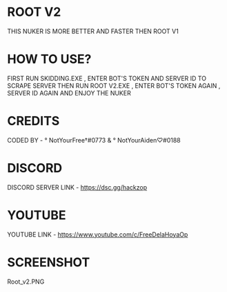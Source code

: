 # ROOT V2
THIS NUKER IS MORE BETTER AND FASTER THEN ROOT V1

# HOW TO USE?
FIRST RUN SKIDDING.EXE , ENTER BOT'S TOKEN AND SERVER ID TO SCRAPE SERVER
THEN RUN ROOT V2.EXE , ENTER BOT'S TOKEN AGAIN , SERVER ID AGAIN AND ENJOY THE NUKER

# CREDITS
CODED BY - ° NotYourFree†#0773 & ° NotYourAiden♡#0188

# DISCORD
DISCORD SERVER LINK - https://dsc.gg/hackzop

# YOUTUBE
YOUTUBE LINK - https://www.youtube.com/c/FreeDelaHoyaOp

# SCREENSHOT
Root_v2.PNG
